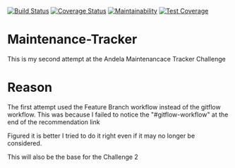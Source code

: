 [![Build Status](https://travis-ci.org/Veraclins/Maintenance-Tracker.svg?branch=develop)](https://travis-ci.org/Veraclins/Maintenance-Tracker) [![Coverage Status](https://coveralls.io/repos/github/Veraclins/Maintenance-Tracker/badge.svg?branch=ft-api-endpoints-1051613)](https://coveralls.io/github/Veraclins/Maintenance-Tracker?branch=ft-api-endpoints-1051613) [![Maintainability](https://api.codeclimate.com/v1/badges/3185baf2767d48b4f0b3/maintainability)](https://codeclimate.com/github/Veraclins/New-Maintenance-Tracker/maintainability) [![Test Coverage](https://api.codeclimate.com/v1/badges/128b9a75602c8003b231/test_coverage)](https://codeclimate.com/github/Veraclins/Maintenance-Tracker/test_coverage)
# Maintenance-Tracker
This is my second attempt at the Andela Maintenancace Tracker Challenge

# Reason
The first attempt used the Feature Branch workflow instead of the gitflow workflow.
This was because I failed to notice the "#gitflow-workflow" at the end of the recommendation link

Figured it is better I tried to do it right even if it may no longer be considered.

This will also be the base for the Challenge 2
